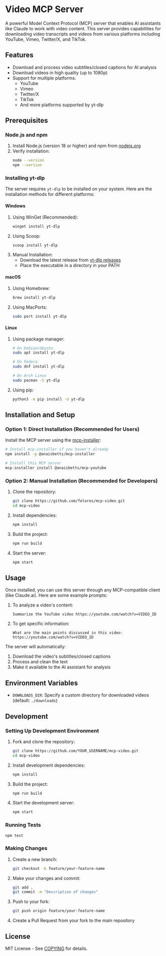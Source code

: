 # Video MCP Server

A powerful Model Context Protocol (MCP) server that enables AI assistants like Claude to work with video content. This server provides capabilities for downloading video transcripts and videos from various platforms including YouTube, Vimeo, Twitter/X, and TikTok.

## Features

- Download and process video subtitles/closed captions for AI analysis
- Download videos in high quality (up to 1080p)
- Support for multiple platforms:
  - YouTube
  - Vimeo
  - Twitter/X
  - TikTok
  - And more platforms supported by yt-dlp

## Prerequisites

### Node.js and npm

1. Install Node.js (version 18 or higher) and npm from [nodejs.org](https://nodejs.org/)
2. Verify installation:
   ```bash
   node --version
   npm --version
   ```

### Installing yt-dlp

The server requires `yt-dlp` to be installed on your system. Here are the installation methods for different platforms:

#### Windows
1. Using WinGet (Recommended):
   ```powershell
   winget install yt-dlp
   ```
2. Using Scoop:
   ```powershell
   scoop install yt-dlp
   ```
3. Manual Installation:
   - Download the latest release from [yt-dlp releases](https://github.com/yt-dlp/yt-dlp/releases)
   - Place the executable in a directory in your PATH

#### macOS
1. Using Homebrew:
   ```bash
   brew install yt-dlp
   ```
2. Using MacPorts:
   ```bash
   sudo port install yt-dlp
   ```

#### Linux
1. Using package manager:
   ```bash
   # On Debian/Ubuntu
   sudo apt install yt-dlp
   
   # On Fedora
   sudo dnf install yt-dlp
   
   # On Arch Linux
   sudo pacman -S yt-dlp
   ```
2. Using pip:
   ```bash
   python3 -m pip install -U yt-dlp
   ```

## Installation and Setup

### Option 1: Direct Installation (Recommended for Users)

Install the MCP server using the [mcp-installer](https://github.com/anaisbetts/mcp-installer):
```bash
# Install mcp-installer if you haven't already
npm install -g @anaisbetts/mcp-installer

# Install this MCP server
mcp-installer install @anaisbetts/mcp-youtube
```

### Option 2: Manual Installation (Recommended for Developers)

1. Clone the repository:
   ```bash
   git clone https://github.com/felores/mcp-video.git
   cd mcp-video
   ```

2. Install dependencies:
   ```bash
   npm install
   ```

3. Build the project:
   ```bash
   npm run build
   ```

4. Start the server:
   ```bash
   npm start
   ```

## Usage

Once installed, you can use this server through any MCP-compatible client (like Claude.ai). Here are some example prompts:

1. To analyze a video's content:
   ```
   Summarize the YouTube video https://youtube.com/watch?v=VIDEO_ID
   ```

2. To get specific information:
   ```
   What are the main points discussed in this video: https://youtube.com/watch?v=VIDEO_ID
   ```

The server will automatically:
1. Download the video's subtitles/closed captions
2. Process and clean the text
3. Make it available to the AI assistant for analysis

## Environment Variables

- `DOWNLOADS_DIR`: Specify a custom directory for downloaded videos (default: `./downloads`)

## Development

### Setting Up Development Environment

1. Fork and clone the repository:
   ```bash
   git clone https://github.com/YOUR_USERNAME/mcp-video.git
   cd mcp-video
   ```

2. Install development dependencies:
   ```bash
   npm install
   ```

3. Build the project:
   ```bash
   npm run build
   ```

4. Start the development server:
   ```bash
   npm start
   ```

### Running Tests
```bash
npm test
```

### Making Changes
1. Create a new branch:
   ```bash
   git checkout -b feature/your-feature-name
   ```

2. Make your changes and commit:
   ```bash
   git add .
   git commit -m "Description of changes"
   ```

3. Push to your fork:
   ```bash
   git push origin feature/your-feature-name
   ```

4. Create a Pull Request from your fork to the main repository

## License

MIT License - See [COPYING](COPYING) for details.
